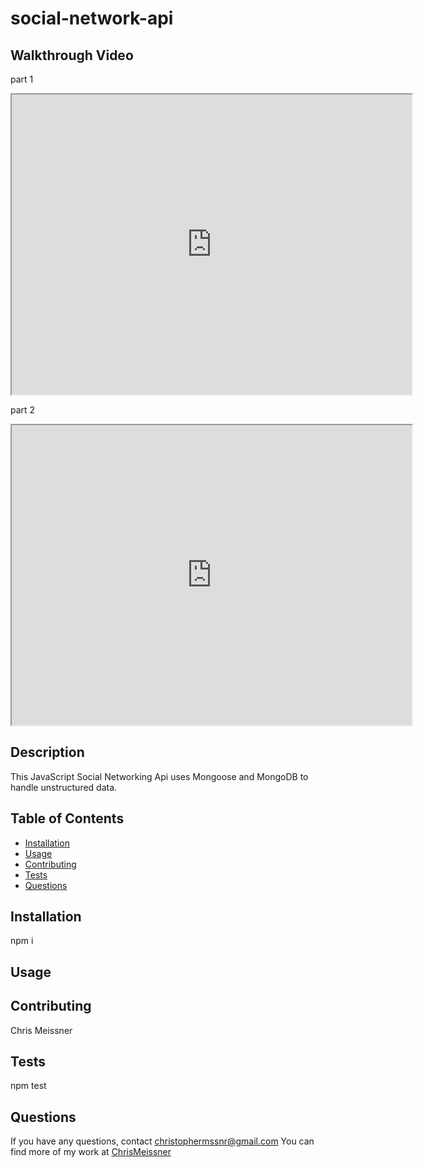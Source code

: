 # social-network-api

## Walkthrough Video
part 1
<iframe src="https://drive.google.com/file/d/11A_6CaAcFlvrejmgOgRz5tgiQ7HbgT8c/preview" width="640" height="480"></iframe>

part 2
<iframe src="https://drive.google.com/file/d/1hdsyQVHSOl0qMtJ5Jc1oYjOQ8cq6sMyO/preview" width="640" height="480"></iframe>

## Description
This JavaScript Social Networking Api uses Mongoose and MongoDB to handle unstructured data. 

## Table of Contents
* [Installation](#installation)
* [Usage](#usage)
* [Contributing](#contributing)
* [Tests](#tests)
* [Questions](#questions)

## Installation
npm i

## Usage


## Contributing
Chris Meissner

## Tests
npm test

## Questions
If you have any questions, contact christophermssnr@gmail.com
You can find more of my work at [ChrisMeissner](https://github.com/ChrisMeissner)

